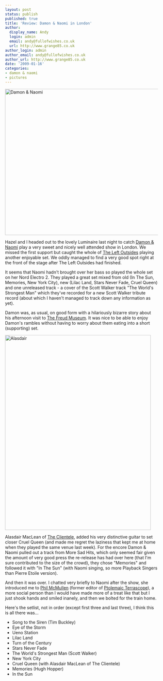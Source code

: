 ```yaml
---
layout: post
status: publish
published: true
title: 'Review: Damon & Naomi in London'
author:
  display_name: Andy
  login: admin
  email: andy@fullofwishes.co.uk
  url: http://www.grange85.co.uk
author_login: admin
author_email: andy@fullofwishes.co.uk
author_url: http://www.grange85.co.uk
date: '2009-01-16'
categories:
- damon & naomi
- pictures
---
```

<p><a href="https://www.flickr.com/photos/grange85/3200535564" title="Damon & Naomi by Andy Aldridge, on Flickr"><img class="aligncenter" src="https://farm4.staticflickr.com/3317/3200535564_146778b91d_z.jpg" width="640" height="480" alt="Damon & Naomi"></a>
<p>Hazel and I headed out to the lovely Luminaire last night to catch <a href="http://www.damonandnaomi.com">Damon & Naomi</a> play a very sweet and nicely well attended show in London. We missed the first support but caught the whole of <a href="http://www.theleftoutsides.com/">The Left Outsides</a> playing another enjoyable set. We oddly managed to find a very good spot right at the front of the stage after The Left Outsides had finished.</p>
<p>It seems that Naomi hadn't brought over her bass so played the whole set on her Nord Electro 2. They played a great set mixed from old (In The Sun, Memories, New York City), new (Lilac Land, Stars Never Fade, Cruel Queen) and one unreleased track - a cover of the Scott Walker track "The World's Strongest Man" which they've recorded for a new Scott Walker tribute record (about which I haven't managed to track down any information as yet).</p>
<p>Damon was, as usual, on good form with a hilariously bizarre story about his afternoon visit to <a href="http://www.freud.org.uk/">The Freud Museum</a>.  It was nice to be able to enjoy Damon's rambles without having to worry about them eating into a short (supporting) set.</p>
<p><a href="https://www.flickr.com/photos/grange85/3199696789" title="Alasdair by Andy Aldridge, on Flickr"><img class="aligncenter" src="https://farm4.staticflickr.com/3441/3199696789_185fcbfa4c_z.jpg" width="480" height="640" alt="Alasdair"></a>
<p>Alasdair MacLean of <a href="http://www.theclientele.co.uk/">The Clientele</a>, added his very distinctive guitar to set closer Cruel Queen (and made me regret the laziness that kept me at home when they played the same venue last week). For the encore Damon & Naomi pulled out a track from More Sad Hits, which only seemed fair given the amount of very good press the re-release has had over here (that I'm sure contributed to the size of the crowd), they chose "Memories" and followed it with "In The Sun" (with Naomi singing, so more Playback Singers than Pierre Etoile version).</p>
<p>And then it was over. I chatted very briefly to Naomi after the show, she introduced me to <a href="http://www.terrascope.co.uk/Home/History.htm">Phil McMullen</a> (former editor of <a href="http://www.terrascope.co.uk">Ptolemaic Terrascope</a>), a more social person than I would have made more of a treat like that but I just shook hands and smiled inanely, and then we bolted for the train home.</p>
<p>Here's the setlist, not in order (except first three and last three), I think this is all there was...</p>
<ul>
<li>Song to the Siren (Tim Buckley)</li>
<li>Eye of the Storm</li>
<li>Ueno Station</li>
<li>Lilac Land</li>
<li>Turn of the Century</li>
<li>Stars Never Fade</li>
<li>The World's Strongest Man (Scott Walker)</li>
<li>New York City</li>
<li>Cruel Queen (with Alasdair MacLean of The Clientele)</li>
<li>Memories (Hugh Hopper)</li>
<li>In the Sun</li>
</ul>
<p><figure class="caption "><figcaption class="caption-text"></figcaption></figure></p>
